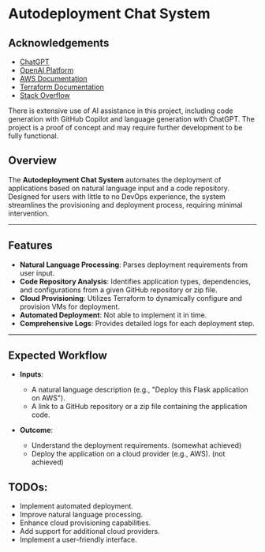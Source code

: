# Autodeployment Chat System

## Acknowledgements
- [ChatGPT](https://chatgpt.com/)
- [OpenAI Platform](https://platform.openai.com/docs/overview)
- [AWS Documentation](https://docs.aws.amazon.com/)
- [Terraform Documentation](https://www.terraform.io/docs/index.html)
- [Stack Overflow](https://stackoverflow.com/)

There is extensive use of AI assistance in this project, including code generation with GitHub Copilot and
language generation with ChatGPT. The project is a proof of concept and may require further development to
be fully functional.

## Overview
The **Autodeployment Chat System** automates the deployment of applications based on natural language input and a code repository. Designed for users with little to no DevOps experience, the system streamlines the provisioning and deployment process, requiring minimal intervention.

---

## Features
- **Natural Language Processing**: Parses deployment requirements from user input.
- **Code Repository Analysis**: Identifies application types, dependencies, and configurations from a given GitHub repository or zip file.
- **Cloud Provisioning**: Utilizes Terraform to dynamically configure and provision VMs for deployment.
- **Automated Deployment**: Not able to implement it in time.
- **Comprehensive Logs**: Provides detailed logs for each deployment step.

---

## Expected Workflow
- **Inputs**:
  - A natural language description (e.g., "Deploy this Flask application on AWS").
  - A link to a GitHub repository or a zip file containing the application code.

- **Outcome**:
  - Understand the deployment requirements. (somewhat achieved)
  - Deploy the application on a cloud provider (e.g., AWS). (not achieved)

## TODOs:
- Implement automated deployment.
- Improve natural language processing.
- Enhance cloud provisioning capabilities.
- Add support for additional cloud providers.
- Implement a user-friendly interface.
